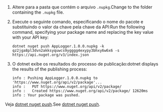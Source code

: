 1. <span data-ttu-id="aa148-101">Altere para a pasta que contém o arquivo `.nupkg`.</span><span class="sxs-lookup"><span data-stu-id="aa148-101">Change to the folder containing the `.nupkg` file.</span></span>

1. <span data-ttu-id="aa148-102">Execute o seguinte comando, especificando o nome do pacote e substituindo o valor da chave pela chave da API:</span><span class="sxs-lookup"><span data-stu-id="aa148-102">Run the following command, specifying your package name and replacing the key value with your API key:</span></span>

    ```cli
    dotnet nuget push AppLogger.1.0.0.nupkg -k qz2jga8pl3dvn2akksyquwcs9ygggg4exypy3bhxy6w6x6 -s https://api.nuget.org/v3/index.json
    ```

1. <span data-ttu-id="aa148-103">O dotnet exibe os resultados do processo de publicação:</span><span class="sxs-lookup"><span data-stu-id="aa148-103">dotnet displays the results of the publishing process:</span></span>

    ```output
    info : Pushing AppLogger.1.0.0.nupkg to 'https://www.nuget.org/api/v2/package'...
    info :   PUT https://www.nuget.org/api/v2/package/
    info :   Created https://www.nuget.org/api/v2/package/ 12620ms
    info : Your package was pushed.
    ```

<span data-ttu-id="aa148-104">Veja [dotnet nuget push](/dotnet/core/tools/dotnet-nuget-push).</span><span class="sxs-lookup"><span data-stu-id="aa148-104">See [dotnet nuget push](/dotnet/core/tools/dotnet-nuget-push).</span></span>